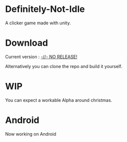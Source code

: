 # Definitely-Not-Idle
A clicker game made with unity.

# Download
Current version : [-//- NO RELEASE!](https://github.com/GamingWolf/Definitely-Not-Idle/releases)

Alternatively you can clone the repo and build it yourself.

# WIP
You can expect a workable Alpha around christmas.

# Android
Now working on Android
